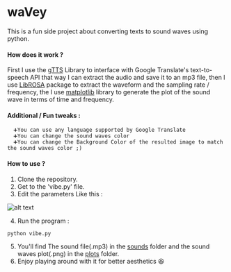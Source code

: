 # waVey

This is a fun side project about converting texts to sound waves using python.

#### How does it work ?

First I use the [gTTS](https://pypi.org/project/gTTS/) Library to interface with Google Translate's text-to-speech API that way I can extract the audio and save it to an mp3 file, then I use [LibROSA](https://librosa.github.io/librosa/) package to extract the waveform and the sampling rate / frequency, the I use [matplotlib](https://matplotlib.org/) library to generate the plot of the sound wave in terms of time and frequency.

#### Additional / Fun tweaks :
      ➕You can use any language supported by Google Translate
      ➕You can change the sound waves color
      ➕You can change the Background Color of the resulted image to match the sound waves color ;)
  
  
#### How to use ?
   1. Clone the repository.
   2. Get to the 'vibe.py' file.
   3. Edit the parameters Like this :
   
   ![alt text](https://github.com/EniddeallA/waVey/blob/master/Screen%20Shot%202020-01-20%20at%206.32.08%20AM.png)
   
   4. Run the program :
   
    python vibe.py 
   5. You'll find The sound file(.mp3) in the [sounds](https://github.com/EniddeallA/waVey/tree/master/sounds) folder and the sound waves plot(.png) in the [plots](https://github.com/EniddeallA/waVey/tree/master/plots) folder.
   6. Enjoy playing around with it for better aesthetics 😆
